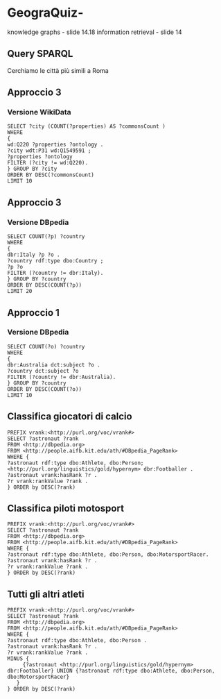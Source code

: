 # GeograQuiz-

knowledge graphs - slide 14.18
information retrieval - slide 14

## Query SPARQL
Cerchiamo le città più simili a Roma
## Approccio 3 
### Versione WikiData
```
SELECT ?city (COUNT(?properties) AS ?commonsCount ) 
WHERE
{
wd:Q220 ?properties ?ontology .
?city wdt:P31 wd:Q1549591 ;
?properties ?ontology
FILTER (?city != wd:Q220).
} GROUP BY ?city
ORDER BY DESC(?commonsCount)
LIMIT 10
```
## Approccio 3 
### Versione DBpedia
```
SELECT COUNT(?p) ?country
WHERE
{
dbr:Italy ?p ?o .
?country rdf:type dbo:Country ;
?p ?o
FILTER (?country != dbr:Italy).
} GROUP BY ?country
ORDER BY DESC(COUNT(?p))
LIMIT 20
```
## Approccio 1
### Versione DBpedia
```
SELECT COUNT(?o) ?country
WHERE
{
dbr:Australia dct:subject ?o .
?country dct:subject ?o
FILTER (?country != dbr:Australia).
} GROUP BY ?country
ORDER BY DESC(COUNT(?o))
LIMIT 10
```


## Classifica giocatori di calcio
```
PREFIX vrank:<http://purl.org/voc/vrank#>
SELECT ?astronaut ?rank
FROM <http://dbpedia.org>
FROM <http://people.aifb.kit.edu/ath/#DBpedia_PageRank>
WHERE {
?astronaut rdf:type dbo:Athlete, dbo:Person; <http://purl.org/linguistics/gold/hypernym> dbr:Footballer . 
?astronaut vrank:hasRank ?r .
?r vrank:rankValue ?rank .
} ORDER by DESC(?rank)
```


## Classifica piloti motosport
```
PREFIX vrank:<http://purl.org/voc/vrank#>
SELECT ?astronaut ?rank
FROM <http://dbpedia.org>
FROM <http://people.aifb.kit.edu/ath/#DBpedia_PageRank>
WHERE {
?astronaut rdf:type dbo:Athlete, dbo:Person, dbo:MotorsportRacer. 
?astronaut vrank:hasRank ?r .
?r vrank:rankValue ?rank .
} ORDER by DESC(?rank)
```

## Tutti gli altri atleti
```
PREFIX vrank:<http://purl.org/voc/vrank#>
SELECT ?astronaut ?rank
FROM <http://dbpedia.org>
FROM <http://people.aifb.kit.edu/ath/#DBpedia_PageRank>
WHERE {
?astronaut rdf:type dbo:Athlete, dbo:Person . 
?astronaut vrank:hasRank ?r .
?r vrank:rankValue ?rank .
MINUS {
     {?astronaut <http://purl.org/linguistics/gold/hypernym> dbr:Footballer} UNION {?astronaut rdf:type dbo:Athlete, dbo:Person, dbo:MotorsportRacer}
   }
} ORDER by DESC(?rank)
```
